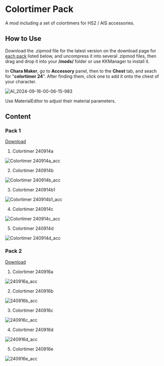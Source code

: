 # Colortimer Pack
A mod including a set of colortimers for HS2 / AIS accessories.

## How to Use
Download the .zipmod file for the latest version on the download page for [each pack](https://github.com/Blatke/Colortimer-Pack/tree/main?tab=readme-ov-file#content) listed below, and uncompress it into several .zipmod files, then drag and drop it into your **/mods/** folder or use KKManager to install it. 

In **Chara Maker**, go to **Accessory** panel, then to the **Chest** tab, and seach for "**colortimer 24**". After finding them, click one to add it onto the chest of your character.

![AI_2024-09-16-00-06-15-983](https://github.com/user-attachments/assets/9bba8402-2196-4d54-b248-387ee01794c9)

Use MaterialEditor to adjust their material parameters.

## Content
### Pack 1
[Download](https://github.com/Blatke/Colortimer-Pack/releases)

1. Colortimer 240914a

![Colortimer 240914a_acc](https://github.com/user-attachments/assets/370c4e3c-3b78-4bc9-8aae-f9d362df1e68)

2. Colortimer 240914b

![Colortimer 240914b_acc](https://github.com/user-attachments/assets/283fe6f8-ca3d-470d-9bb8-9f04c9eb49b3)

3. Colortimer 240914b1

![Colortimer 240914b1_acc](https://github.com/user-attachments/assets/76c3f873-2349-44b0-b6f7-e4c6423e8d3a)

4. Colortimer 240914c

![Colortimer 240914c_acc](https://github.com/user-attachments/assets/80eb59ea-a833-4d95-a0d8-0b35e44b9c9f)

5. Colortimer 240914d

![Colortimer 240914d_acc](https://github.com/user-attachments/assets/7cfaa2ed-656b-4d9a-9d15-61dc48224e0c)
### Pack 2
[Download](https://github.com/Blatke/Colortimer-Pack-2/releases)

1. Colortimer 240916a

![240916a_acc](https://github.com/user-attachments/assets/a171eb96-2252-4886-af74-2ec8f6c0058e)

2. Colortimer 240916b

![240916b_acc](https://github.com/user-attachments/assets/a639f88a-e4eb-4077-bb5d-37165855c157)

3. Colortimer 240916c

![240916c_acc](https://github.com/user-attachments/assets/5e9d6971-040f-4c83-b01c-e2e22f9e4b7d)

4. Colortimer 240916d

![240916d_acc](https://github.com/user-attachments/assets/b7f585a0-a07c-45f2-b0c7-8deab946c29f)

5. Colortimer 240916e

![240916e_acc](https://github.com/user-attachments/assets/ff5f3e83-7710-470b-9318-104e656c634f)
